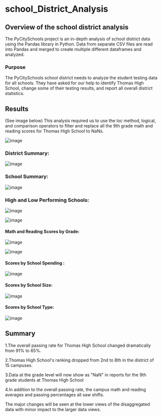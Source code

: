 # school_District_Analysis

## Overview of the school district analysis

The PyCitySchools project is an in-depth analysis of school district data using the Pandas library in Python. Data from separate CSV files are read into Pandas and merged to create multiple different dataframes and analyzed.

### Purpose

The PyCitySchools school district needs to analyze the student testing data for all schools. They have asked for our help to identify Thomas High School, change some of their testing results, and report all overall district statistics.

## Results

(See image below) This analysis required us to use the loc method, logical, and comparison operators to filter and replace all the 9th grade math and reading scores for Thomas High School to NaNs.

![image](https://user-images.githubusercontent.com/108489186/180669155-48b0a2e3-b80c-4d7e-90a2-7b080f2dc971.png)

### District Summary:

![image](https://user-images.githubusercontent.com/108489186/180668158-eee93a03-6940-41af-afde-d14d5ccfdebd.png)

### School Summary:

![image](https://user-images.githubusercontent.com/108489186/180668217-6a779b0c-c3bd-4568-ab79-bebccaa667da.png)

### High and Low Performing Schools:

![image](https://user-images.githubusercontent.com/108489186/180668371-ca60a6fc-fd0a-403c-bf71-676f1f0b4767.png)

![image](https://user-images.githubusercontent.com/108489186/180668393-8eaf9ad8-3509-4f4a-a05b-13e13f9bc5e4.png)

#### Math and Reading Scores by Grade:

![image](https://user-images.githubusercontent.com/108489186/180668481-15a7084f-799d-4632-a93f-a7957fe5d168.png)

![image](https://user-images.githubusercontent.com/108489186/180668508-db8cd036-640b-45a7-874f-bb835788cea7.png)

#### Scores by School Spending :

![image](https://user-images.githubusercontent.com/108489186/180668578-92969d06-01d5-452c-b71b-572297ae93db.png)

#### Scores by School Size:

![image](https://user-images.githubusercontent.com/108489186/180668693-c5a9e8bf-a42e-41a6-9b25-bcbad0039c5b.png)

#### Scores by School Type:

![image](https://user-images.githubusercontent.com/108489186/180668750-1913f391-f8ae-4e6d-aef4-0db59f2dacd6.png)

## Summary

1.The overall passing rate for Thomas High School changed dramatically from 91% to 65%.

2.Thomas High School's ranking dropped from 2nd to 8th in the district of 15 campuses.

3.Data at the grade level will now show as "NaN" in reports for the 9th grade students at Thomas High School

4.In addition to the overall passing rate, the campus math and reading averages and passing percentages all saw shifts.

The major changes will be seen at the lower views of the disaggregated data with minor impact to the larger data views.









